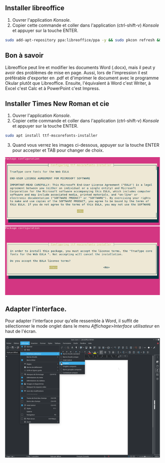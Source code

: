 ## Installer libreoffice
1. Ouvrer l'application _Konsole_.
2. Copier cette commande et coller dans l'application (ctrl-shift-v) _Konsole_ et appuyer sur la touche ENTER.

```bash
sudo add-apt-repository ppa:libreoffice/ppa -y && sudo pkcon refresh && sudo apt install libreoffice-kde5 libreoffice-writer libreoffice-impress libreoffice-calc mythes-fr libreoffice-l10n-fr libreoffice-help-fr
```

## Bon à savoir
Libreoffice peut lire et modifier les documents Word (.docx), mais il peut y avoir des problèmes de mise en page. Aussi, lors de l'impression il est préférable d'exporter en .pdf et d'imprimer le document avec le programme Okular plutôt que Libreoffice. Ensuite, l'équivalent à Word c'est Writer, à Excel c'est Calc et à PowerPoint c'est Impress.

## Installer Times New Roman et cie
1. Ouvrer l'application _Konsole_.
2. Copier cette commande et coller dans l'application (ctrl-shift-v) _Konsole_ et appuyer sur la touche ENTER.

```bash
sudo apt install ttf-mscorefonts-installer
```
3. Quand vous verrez les images ci-dessous, appuyer sur la touche ENTER pour accepter et TAB pour changer de choix.


![Image 1](../4/image/msfont1.png)
![Image 2](../4/image/msfont2.png)

## Adapter l'interface.
Pour adapter l'interface pour qu'elle ressemble à Word, il suffit de sélectionner le mode onglet dans le menu _Affichage_>_Interface utilisateur_ en haut de l'écran.


![changement interface](../4/image/changeaffichage.png)
